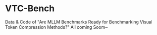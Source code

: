 # VTC-Bench
Data &amp; Code of "Are MLLM Benchmarks Ready for Benchmarking Visual Token Compression Methods?"
All coming Soom~
